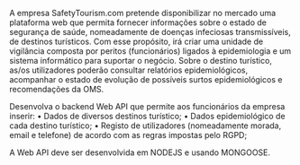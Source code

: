 A empresa SafetyTourism.com pretende disponibilizar no mercado uma plataforma web que permita
fornecer informações sobre o estado de segurança de saúde, nomeadamente de doenças infeciosas
transmissíveis, de destinos turísticos. Com esse propósito, irá criar uma unidade de vigilância composta
por peritos (funcionários) ligados à epidemiologia e um sistema informático para suportar o negócio.
Sobre o destino turístico, as/os utilizadores poderão consultar relatórios epidemiológicos, acompanhar o
estado de evolução de possíveis surtos epidemiológicos e recomendações da OMS.


Desenvolva o backend Web API que permite aos funcionários da empresa inserir:
• Dados de diversos destinos turístico;
• Dados epidemiológico de cada destino turístico;
• Registo de utilizadores (nomeadamente morada, email e telefone) de acordo com as regras impostas pelo RGPD;


A Web API deve ser desenvolvida em NODEJS e usando MONGOOSE.